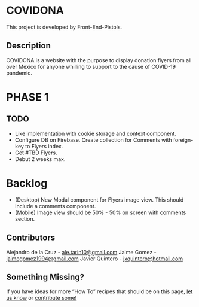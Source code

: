 # COVIDONA

This project is developed by Front-End-Pistols.

## Description

COVIDONA is a website with the purpose to display donation flyers from all over Mexico for anyone whilling to support to the cause of COVID-19 pandemic.

# PHASE 1

## TODO

- Like implementation with cookie storage and context component.
- Configure DB on Firebase. Create collection for Comments with foreign-key to Flyers index.
- Get #TBD Flyers.
- Debut 2 weeks max.

# Backlog

- (Desktop) New Modal component for Flyers image view. This should include a comments component.
- (Mobile) Image view should be 50% - 50% on screen with comments section.

## Contributors

Alejandro de la Cruz  - ale.tarin10@gmail.com
Jaime Gomez           - jaimegomez1994@gmail.com
Javier Quintero       - jxquintero@hotmail.com

## Something Missing?

If you have ideas for more “How To” recipes that should be on this page, [let us know](https://github.com/facebookincubator/create-react-app/issues) or [contribute some!](https://github.com/facebookincubator/create-react-app/edit/master/packages/react-scripts/template/README.md)
